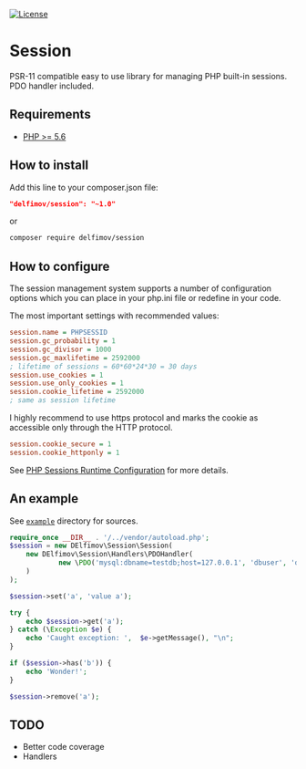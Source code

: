 [![License](https://img.shields.io/badge/license-MIT-blue.svg)](https://github.com/delfimov/GDImage/blob/master/LICENSE)

# Session

PSR-11 compatible easy to use library for managing PHP built-in sessions. PDO handler included.

## Requirements

 * [PHP >= 5.6](http://www.php.net/)

## How to install

Add this line to your composer.json file:

```json
"delfimov/session": "~1.0"
```

or

```sh
composer require delfimov/session
```

## How to configure

The session management system supports a number of configuration options 
which you can place in your php.ini file or redefine in your code.

The most important settings with recommended values:

```ini
session.name = PHPSESSID
session.gc_probability = 1
session.gc_divisor = 1000
session.gc_maxlifetime = 2592000
; lifetime of sessions = 60*60*24*30 = 30 days
session.use_cookies = 1
session.use_only_cookies = 1
session.cookie_lifetime = 2592000
; same as session lifetime
```

I highly recommend to use https protocol and marks the cookie as accessible 
only through the HTTP protocol.

```ini
session.cookie_secure = 1
session.cookie_httponly = 1
```

See [PHP Sessions Runtime Configuration](https://secure.php.net/manual/en/session.configuration.php) 
for more details.

## An example

See [`example`](example) directory for sources.


```php
require_once __DIR__ . '/../vendor/autoload.php';
$session = new DElfimov\Session\Session(
    new DElfimov\Session\Handlers\PDOHandler(
            new \PDO('mysql:dbname=testdb;host=127.0.0.1', 'dbuser', 'dbpass')
    )
);

$session->set('a', 'value a');

try {
    echo $session->get('a');
} catch (\Exception $e) {
    echo 'Caught exception: ',  $e->getMessage(), "\n";
}

if ($session->has('b')) {
    echo 'Wonder!';
}

$session->remove('a');

```

## TODO

 * Better code coverage
 * Handlers 
 